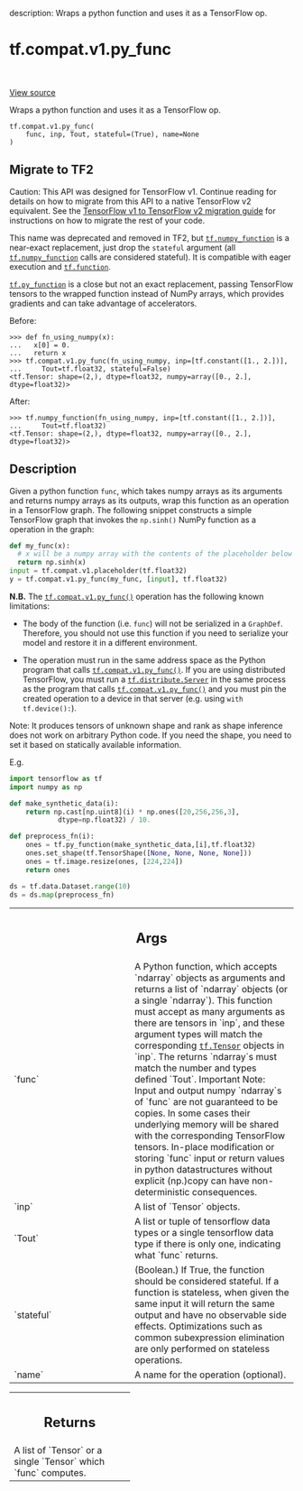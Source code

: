 description: Wraps a python function and uses it as a TensorFlow op.

<div itemscope itemtype="http://developers.google.com/ReferenceObject">
<meta itemprop="name" content="tf.compat.v1.py_func" />
<meta itemprop="path" content="Stable" />
</div>

# tf.compat.v1.py_func

<!-- Insert buttons and diff -->

<table class="tfo-notebook-buttons tfo-api nocontent" align="left">

</table>

<a target="_blank" href="/code/stable/tensorflow/python/ops/script_ops.py">View source</a>



Wraps a python function and uses it as a TensorFlow op.

<pre class="devsite-click-to-copy prettyprint lang-py tfo-signature-link">
<code>tf.compat.v1.py_func(
    func, inp, Tout, stateful=(True), name=None
)
</code></pre>





 <section><devsite-expandable expanded>
 <h2 class="showalways">Migrate to TF2</h2>

Caution: This API was designed for TensorFlow v1.
Continue reading for details on how to migrate from this API to a native
TensorFlow v2 equivalent. See the
[TensorFlow v1 to TensorFlow v2 migration guide](https://www.tensorflow.org/guide/migrate)
for instructions on how to migrate the rest of your code.

This name was deprecated and removed in TF2, but <a href="../../../tf/numpy_function.md"><code>tf.numpy_function</code></a> is a
near-exact replacement, just drop the `stateful` argument (all
<a href="../../../tf/numpy_function.md"><code>tf.numpy_function</code></a> calls are considered stateful). It is compatible with
eager execution and <a href="../../../tf/function.md"><code>tf.function</code></a>.

<a href="../../../tf/py_function.md"><code>tf.py_function</code></a> is a close but not an exact replacement, passing TensorFlow
tensors to the wrapped function instead of NumPy arrays, which provides
gradients and can take advantage of accelerators.

Before:

```
>>> def fn_using_numpy(x):
...   x[0] = 0.
...   return x
>>> tf.compat.v1.py_func(fn_using_numpy, inp=[tf.constant([1., 2.])],
...     Tout=tf.float32, stateful=False)
<tf.Tensor: shape=(2,), dtype=float32, numpy=array([0., 2.], dtype=float32)>
```

After:

```
>>> tf.numpy_function(fn_using_numpy, inp=[tf.constant([1., 2.])],
...     Tout=tf.float32)
<tf.Tensor: shape=(2,), dtype=float32, numpy=array([0., 2.], dtype=float32)>
```



 </aside></devsite-expandable></section>

<h2>Description</h2>

<!-- Placeholder for "Used in" -->

Given a python function `func`, which takes numpy arrays as its
arguments and returns numpy arrays as its outputs, wrap this function as an
operation in a TensorFlow graph. The following snippet constructs a simple
TensorFlow graph that invokes the `np.sinh()` NumPy function as a operation
in the graph:

```python
def my_func(x):
  # x will be a numpy array with the contents of the placeholder below
  return np.sinh(x)
input = tf.compat.v1.placeholder(tf.float32)
y = tf.compat.v1.py_func(my_func, [input], tf.float32)
```

**N.B.** The <a href="../../../tf/compat/v1/py_func.md"><code>tf.compat.v1.py_func()</code></a> operation has the following known
limitations:

* The body of the function (i.e. `func`) will not be serialized in a
  `GraphDef`. Therefore, you should not use this function if you need to
  serialize your model and restore it in a different environment.

* The operation must run in the same address space as the Python program
  that calls <a href="../../../tf/compat/v1/py_func.md"><code>tf.compat.v1.py_func()</code></a>. If you are using distributed
  TensorFlow, you
  must run a <a href="../../../tf/distribute/Server.md"><code>tf.distribute.Server</code></a> in the same process as the program that
  calls
  <a href="../../../tf/compat/v1/py_func.md"><code>tf.compat.v1.py_func()</code></a> and you must pin the created operation to a device
  in that
  server (e.g. using `with tf.device():`).

Note: It produces tensors of unknown shape and rank as shape inference
  does not work on arbitrary Python code.
  If you need the shape, you need to set it based on statically
  available information.

  E.g.
  ```python
  import tensorflow as tf
  import numpy as np

  def make_synthetic_data(i):
      return np.cast[np.uint8](i) * np.ones([20,256,256,3],
              dtype=np.float32) / 10.

  def preprocess_fn(i):
      ones = tf.py_function(make_synthetic_data,[i],tf.float32)
      ones.set_shape(tf.TensorShape([None, None, None, None]))
      ones = tf.image.resize(ones, [224,224])
      return ones

  ds = tf.data.Dataset.range(10)
  ds = ds.map(preprocess_fn)
  ```

<!-- Tabular view -->
 <table class="responsive fixed orange">
<colgroup><col width="214px"><col></colgroup>
<tr><th colspan="2"><h2 class="add-link">Args</h2></th></tr>

<tr>
<td>
`func`
</td>
<td>
A Python function, which accepts `ndarray` objects as arguments and
returns a list of `ndarray` objects (or a single `ndarray`). This function
must accept as many arguments as there are tensors in `inp`, and these
argument types will match the corresponding <a href="../../../tf/Tensor.md"><code>tf.Tensor</code></a> objects in `inp`.
The returns `ndarray`s must match the number and types defined `Tout`.
Important Note: Input and output numpy `ndarray`s of `func` are not
  guaranteed to be copies. In some cases their underlying memory will be
  shared with the corresponding TensorFlow tensors. In-place modification
  or storing `func` input or return values in python datastructures
  without explicit (np.)copy can have non-deterministic consequences.
</td>
</tr><tr>
<td>
`inp`
</td>
<td>
A list of `Tensor` objects.
</td>
</tr><tr>
<td>
`Tout`
</td>
<td>
A list or tuple of tensorflow data types or a single tensorflow data
type if there is only one, indicating what `func` returns.
</td>
</tr><tr>
<td>
`stateful`
</td>
<td>
(Boolean.) If True, the function should be considered stateful. If
a function is stateless, when given the same input it will return the same
output and have no observable side effects. Optimizations such as common
subexpression elimination are only performed on stateless operations.
</td>
</tr><tr>
<td>
`name`
</td>
<td>
A name for the operation (optional).
</td>
</tr>
</table>



<!-- Tabular view -->
 <table class="responsive fixed orange">
<colgroup><col width="214px"><col></colgroup>
<tr><th colspan="2"><h2 class="add-link">Returns</h2></th></tr>
<tr class="alt">
<td colspan="2">
A list of `Tensor` or a single `Tensor` which `func` computes.
</td>
</tr>

</table>


